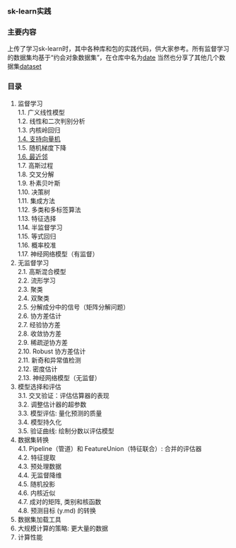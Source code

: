 ### sk-learn实践

### 主要内容

上传了学习sk-learn时，其中各种库和包的实践代码，供大家参考。所有监督学习的数据集均基于“约会对象数据集”，在仓库中名为[date](https://github.com/bigdater/sk-learn-note/blob/master/dataset/date)
当然也分享了其他几个数据集[dataset](https://github.com/bigdater/sk-learn-note/tree/master/dataset)

### 目录

1. 监督学习  
1.1. 广义线性模型  
1.2. 线性和二次判别分析  
1.3. 内核岭回归  
[1.4. 支持向量机](https://github.com/bigdater/sk-learn-note/tree/master/1.4.SVM)  
1.5. 随机梯度下降  
[1.6. 最近邻](https://github.com/bigdater/sk-learn-note/tree/master/1.6.NearestNb)  
1.7. 高斯过程  
1.8. 交叉分解  
1.9. 朴素贝叶斯  
1.10. 决策树  
1.11. 集成方法  
1.12. 多类和多标签算法  
1.13. 特征选择  
1.14. 半监督学习  
1.15. 等式回归  
1.16. 概率校准  
1.17. 神经网络模型（有监督）  
2. 无监督学习  
2.1. 高斯混合模型  
2.2. 流形学习  
2.3. 聚类  
2.4. 双聚类  
2.5. 分解成分中的信号（矩阵分解问题）  
2.6. 协方差估计  
2.7. 经验协方差  
2.8. 收敛协方差  
2.9. 稀疏逆协方差  
2.10. Robust 协方差估计  
2.11. 新奇和异常值检测  
2.12. 密度估计  
2.13. 神经网络模型（无监督）  
3. 模型选择和评估  
3.1. 交叉验证：评估估算器的表现  
3.2. 调整估计器的超参数  
3.3. 模型评估: 量化预测的质量  
3.4. 模型持久化  
3.5. 验证曲线: 绘制分数以评估模型  
4. 数据集转换  
4.1. Pipeline（管道）和 FeatureUnion（特征联合）: 合并的评估器  
4.2. 特征提取  
4.3. 预处理数据  
4.4. 无监督降维  
4.5. 随机投影  
4.6. 内核近似  
4.7. 成对的矩阵, 类别和核函数  
4.8. 预测目标 (y.md) 的转换  
5. 数据集加载工具  
6. 大规模计算的策略: 更大量的数据  
7. 计算性能  
